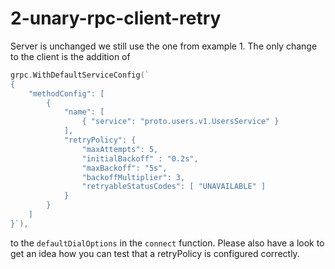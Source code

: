 # 2-unary-rpc-client-retry
Server is unchanged we still use the one from example 1. The only change to the client is the addition of
```go
grpc.WithDefaultServiceConfig(`
{
	"methodConfig": [
		{
			"name": [
				{ "service": "proto.users.v1.UsersService" }
			],
			"retryPolicy": {
				"maxAttempts": 5,
				"initialBackoff" : "0.2s",
				"maxBackoff": "5s",
				"backoffMultiplier": 3,
				"retryableStatusCodes": [ "UNAVAILABLE" ]
			}
		}
	]
}`),
```

to the `defaultDialOptions` in the `connect` function. Please also have a look to get an idea how you can test that a
retryPolicy is configured correctly.
